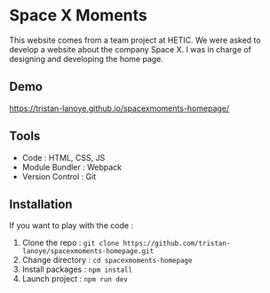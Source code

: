 # Space X Moments

This website comes from a team project at HETIC. We were asked to develop a website about the company Space X. I was in charge of designing and developing the home page.

## Demo 

https://tristan-lanoye.github.io/spacexmoments-homepage/

## Tools 

- Code : HTML, CSS, JS
- Module Bundler : Webpack
- Version Control : Git

## Installation 

If you want to play with the code :

1. Clone the repo : `git clone https://github.com/tristan-lanoye/spacexmoments-homepage.git`
2. Change directory : `cd spacexmoments-homepage`
3. Install packages : `npm install`
4. Launch project : `npm run dev`
